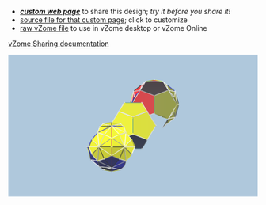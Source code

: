
 - [***custom web page***][post] to share this design; *try it before you share it!*
 - [source file for that custom page][source]; click to customize
 - [raw vZome file][raw] to use in vZome desktop or vZome Online

[vZome Sharing documentation](https://vzome.github.io/vzome/sharing.html#how-it-works)

![Image](<Platonics-Dodecahedron.png>)


[post]: <https://ThynStyx.github.io/vzome-sharing/2022/04/30/Platonics-Dodecahedron-22-09-54.html>
[source]: <https://github.com/ThynStyx/vzome-sharing/edit/main/_posts/2022-04-30-Platonics-Dodecahedron-22-09-54.md>
[raw]: <https://raw.githubusercontent.com/ThynStyx/vzome-sharing/main/2022/04/30/22-09-54-Platonics-Dodecahedron/Platonics-Dodecahedron.vZome>